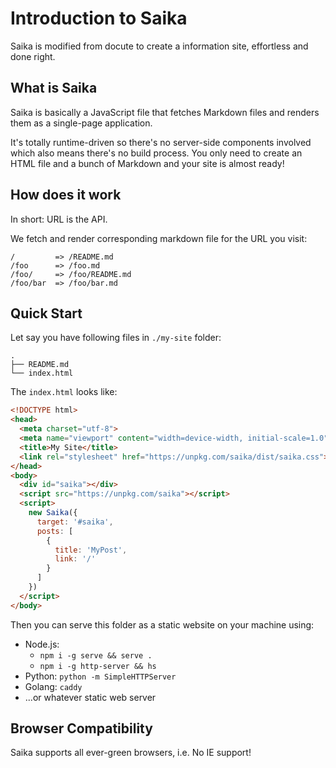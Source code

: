# Introduction to Saika

Saika is modified from docute to create a information site, effortless and done right.

## What is Saika

Saika is basically a JavaScript file that fetches Markdown files and renders them as a single-page application.

It's totally runtime-driven so there's no server-side components involved which also means there's no build process. You only need to create an HTML file and a bunch of Markdown and your site is almost ready!

## How does it work

In short: URL is the API.

We fetch and render corresponding markdown file for the URL you visit:

```
/         => /README.md
/foo      => /foo.md
/foo/     => /foo/README.md
/foo/bar  => /foo/bar.md
```

## Quick Start

Let say you have following files in `./my-site` folder:

```
.
├── README.md
└── index.html
```

The `index.html` looks like:

```html
<!DOCTYPE html>
<head>
  <meta charset="utf-8">
  <meta name="viewport" content="width=device-width, initial-scale=1.0">
  <title>My Site</title>
  <link rel="stylesheet" href="https://unpkg.com/saika/dist/saika.css">
</head>
<body>
  <div id="saika"></div>
  <script src="https://unpkg.com/saika"></script>
  <script>
    new Saika({
      target: '#saika',
      posts: [
        {
          title: 'MyPost',
          link: '/'
        }
      ]
    })
  </script>
</body>
```

Then you can serve this folder as a static website on your machine using:

- Node.js:
  - `npm i -g serve && serve .`
  - `npm i -g http-server && hs`
- Python: `python -m SimpleHTTPServer`
- Golang: `caddy`
- ...or whatever static web server

## Browser Compatibility

Saika supports all ever-green browsers, i.e. No IE support!
